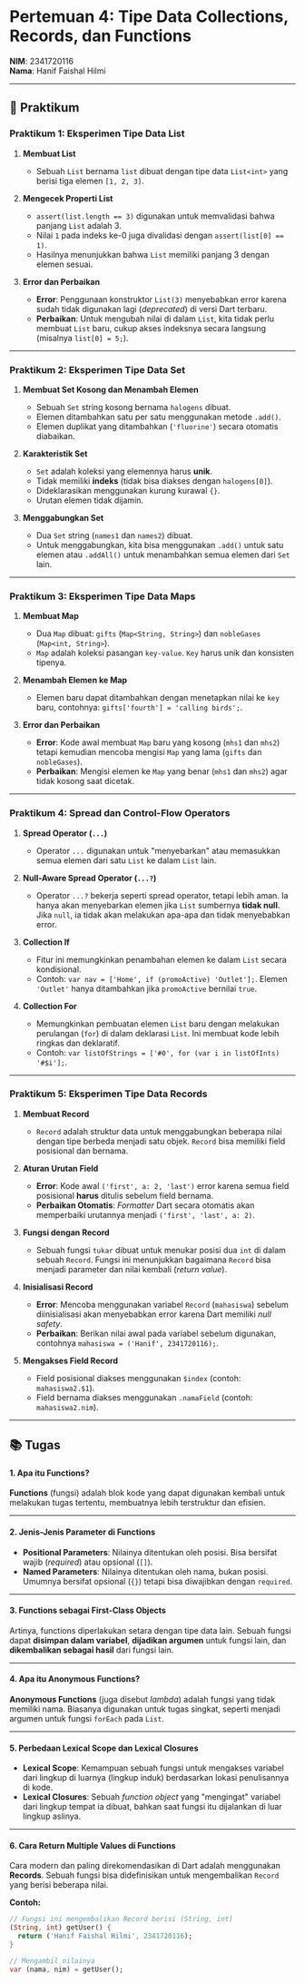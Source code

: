 # Pertemuan 4: Tipe Data Collections, Records, dan Functions

**NIM**: 2341720116  
**Nama**: Hanif Faishal Hilmi

-----

## 📝 Praktikum

### Praktikum 1: Eksperimen Tipe Data List

1.  **Membuat List**

      * Sebuah `List` bernama `list` dibuat dengan tipe data `List<int>` yang berisi tiga elemen `[1, 2, 3]`.

2.  **Mengecek Properti List**

      * `assert(list.length == 3)` digunakan untuk memvalidasi bahwa panjang `List` adalah 3.
      * Nilai `1` pada indeks ke-0 juga divalidasi dengan `assert(list[0] == 1)`.
      * Hasilnya menunjukkan bahwa `List` memiliki panjang 3 dengan elemen sesuai.

3.  **Error dan Perbaikan**

      * **Error**: Penggunaan konstruktor `List(3)` menyebabkan error karena sudah tidak digunakan lagi (*deprecated*) di versi Dart terbaru.
      * **Perbaikan**: Untuk mengubah nilai di dalam `List`, kita tidak perlu membuat `List` baru, cukup akses indeksnya secara langsung (misalnya `list[0] = 5;`).

-----

### Praktikum 2: Eksperimen Tipe Data Set

1.  **Membuat Set Kosong dan Menambah Elemen**

      * Sebuah `Set` string kosong bernama `halogens` dibuat.
      * Elemen ditambahkan satu per satu menggunakan metode `.add()`.
      * Elemen duplikat yang ditambahkan (`'fluorine'`) secara otomatis diabaikan.

2.  **Karakteristik Set**

      * `Set` adalah koleksi yang elemennya harus **unik**.
      * Tidak memiliki **indeks** (tidak bisa diakses dengan `halogens[0]`).
      * Dideklarasikan menggunakan kurung kurawal `{}`.
      * Urutan elemen tidak dijamin.

3.  **Menggabungkan Set**

      * Dua `Set` string (`names1` dan `names2`) dibuat.
      * Untuk menggabungkan, kita bisa menggunakan `.add()` untuk satu elemen atau `.addAll()` untuk menambahkan semua elemen dari `Set` lain.

-----

### Praktikum 3: Eksperimen Tipe Data Maps

1.  **Membuat Map**

      * Dua `Map` dibuat: `gifts` (`Map<String, String>`) dan `nobleGases` (`Map<int, String>`).
      * `Map` adalah koleksi pasangan `key-value`. `Key` harus unik dan konsisten tipenya.

2.  **Menambah Elemen ke Map**

      * Elemen baru dapat ditambahkan dengan menetapkan nilai ke `key` baru, contohnya: `gifts['fourth'] = 'calling birds';`.

3.  **Error dan Perbaikan**

      * **Error**: Kode awal membuat `Map` baru yang kosong (`mhs1` dan `mhs2`) tetapi kemudian mencoba mengisi `Map` yang lama (`gifts` dan `nobleGases`).
      * **Perbaikan**: Mengisi elemen ke `Map` yang benar (`mhs1` dan `mhs2`) agar tidak kosong saat dicetak.

-----

### Praktikum 4: Spread dan Control-Flow Operators

1.  **Spread Operator (`...`)**

      * Operator `...` digunakan untuk "menyebarkan" atau memasukkan semua elemen dari satu `List` ke dalam `List` lain.

2.  **Null-Aware Spread Operator (`...?`)**

      * Operator `...?` bekerja seperti spread operator, tetapi lebih aman. Ia hanya akan menyebarkan elemen jika `List` sumbernya **tidak null**. Jika `null`, ia tidak akan melakukan apa-apa dan tidak menyebabkan error.

3.  **Collection If**

      * Fitur ini memungkinkan penambahan elemen ke dalam `List` secara kondisional.
      * Contoh: `var nav = ['Home', if (promoActive) 'Outlet'];`. Elemen `'Outlet'` hanya ditambahkan jika `promoActive` bernilai `true`.

4.  **Collection For**

      * Memungkinkan pembuatan elemen `List` baru dengan melakukan perulangan (`for`) di dalam deklarasi `List`. Ini membuat kode lebih ringkas dan deklaratif.
      * Contoh: `var listOfStrings = ['#0', for (var i in listOfInts) '#$i'];`.

-----

### Praktikum 5: Eksperimen Tipe Data Records

1.  **Membuat Record**

      * `Record` adalah struktur data untuk menggabungkan beberapa nilai dengan tipe berbeda menjadi satu objek. `Record` bisa memiliki field posisional dan bernama.

2.  **Aturan Urutan Field**

      * **Error**: Kode awal `('first', a: 2, 'last')` error karena semua field posisional **harus** ditulis sebelum field bernama.
      * **Perbaikan Otomatis**: *Formatter* Dart secara otomatis akan memperbaiki urutannya menjadi `('first', 'last', a: 2)`.

3.  **Fungsi dengan Record**

      * Sebuah fungsi `tukar` dibuat untuk menukar posisi dua `int` di dalam sebuah `Record`. Fungsi ini menunjukkan bagaimana `Record` bisa menjadi parameter dan nilai kembali (*return value*).

4.  **Inisialisasi Record**

      * **Error**: Mencoba menggunakan variabel `Record` (`mahasiswa`) sebelum diinisialisasi akan menyebabkan error karena Dart memiliki *null safety*.
      * **Perbaikan**: Berikan nilai awal pada variabel sebelum digunakan, contohnya `mahasiswa = ('Hanif', 2341720116);`.

5.  **Mengakses Field Record**

      * Field posisional diakses menggunakan `$index` (contoh: `mahasiswa2.$1`).
      * Field bernama diakses menggunakan `.namaField` (contoh: `mahasiswa2.nim`).

-----

## 📚 Tugas

#### 1\. Apa itu Functions?

**Functions** (fungsi) adalah blok kode yang dapat digunakan kembali untuk melakukan tugas tertentu, membuatnya lebih terstruktur dan efisien.

-----

#### 2\. Jenis-Jenis Parameter di Functions

  * **Positional Parameters**: Nilainya ditentukan oleh posisi. Bisa bersifat wajib (*required*) atau opsional (`[]`).
  * **Named Parameters**: Nilainya ditentukan oleh nama, bukan posisi. Umumnya bersifat opsional (`{}`) tetapi bisa diwajibkan dengan `required`.

-----

#### 3\. Functions sebagai First-Class Objects

Artinya, functions diperlakukan setara dengan tipe data lain. Sebuah fungsi dapat **disimpan dalam variabel**, **dijadikan argumen** untuk fungsi lain, dan **dikembalikan sebagai hasil** dari fungsi lain.

-----

#### 4\. Apa itu Anonymous Functions?

**Anonymous Functions** (juga disebut *lambda*) adalah fungsi yang tidak memiliki nama. Biasanya digunakan untuk tugas singkat, seperti menjadi argumen untuk fungsi `forEach` pada `List`.

-----

#### 5\. Perbedaan Lexical Scope dan Lexical Closures

  * **Lexical Scope**: Kemampuan sebuah fungsi untuk mengakses variabel dari lingkup di luarnya (lingkup induk) berdasarkan lokasi penulisannya di kode.
  * **Lexical Closures**: Sebuah *function object* yang "mengingat" variabel dari lingkup tempat ia dibuat, bahkan saat fungsi itu dijalankan di luar lingkup aslinya.

-----

#### 6\. Cara Return Multiple Values di Functions

Cara modern dan paling direkomendasikan di Dart adalah menggunakan **Records**. Sebuah fungsi bisa didefinisikan untuk mengembalikan `Record` yang berisi beberapa nilai.

**Contoh:**

```dart
// Fungsi ini mengembalikan Record berisi (String, int)
(String, int) getUser() {
  return ('Hanif Faishal Hilmi', 2341720116);
}

// Mengambil nilainya
var (nama, nim) = getUser();
```
